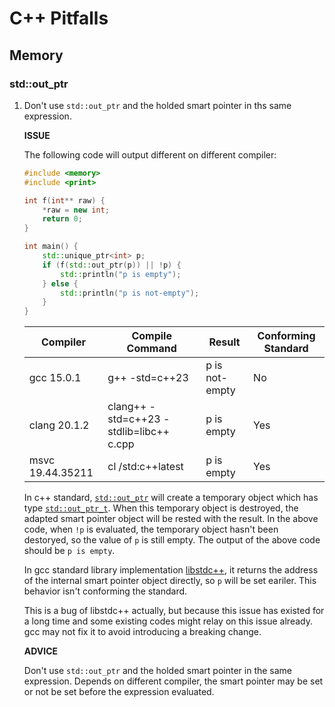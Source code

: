 C++ Pitfalls
==

## Memory

### std::out_ptr
1. Don't use `std::out_ptr` and the holded smart pointer in ths same expression.

    **ISSUE**

    The following code will output different on different compiler:

    ```cpp
    #include <memory>
    #include <print>

    int f(int** raw) {
        *raw = new int;
        return 0;
    }

    int main() {
        std::unique_ptr<int> p;
        if (f(std::out_ptr(p)) || !p) {
            std::println("p is empty");
        } else {
            std::println("p is not-empty");
        }
    }
    ```
    
    |Compiler|Compile Command|Result|Conforming Standard|
    |--|--|--|--|
    |gcc 15.0.1|g++ -std=c++23|p is not-empty|No|
    |clang 20.1.2|clang++ -std=c++23 -stdlib=libc++ c.cpp|p is empty|Yes|
    |msvc 19.44.35211|cl /std:c++latest|p is empty|Yes|

    In c++ standard, [`std::out_ptr`](https://en.cppreference.com/w/cpp/memory/out_ptr_t/out_ptr) will create a temporary object
    which has type [`std::out_ptr_t`](https://en.cppreference.com/w/cpp/memory/out_ptr_t.html). When this temporary object is destroyed,
    the adapted smart pointer object will be rested with the result. In the above code, when `!p` is evaluated, the temporary object
    hasn't been destoryed, so the value of `p` is still empty. The output of the above code should be `p is empty`.

    In gcc standard library implementation [libstdc++](https://github.com/gcc-mirror/gcc/blob/6deab186535a5aa9f930e2db637089865d0bc4ff/libstdc%2B%2B-v3/include/bits/out_ptr.h#L121),
    it returns the address of the internal smart pointer object directly, so `p` will be set eariler. This behavior isn't conforming the standard.

    This is a bug of libstdc++ actually, but because this issue has existed for a long time and some existing codes might relay on this issue already.
    gcc may not fix it to avoid introducing a breaking change.

    **ADVICE**

    Don't use `std::out_ptr` and the holded smart pointer in the same expression. Depends on different compiler, the smart pointer
    may be set or not be set before the expression evaluated.
